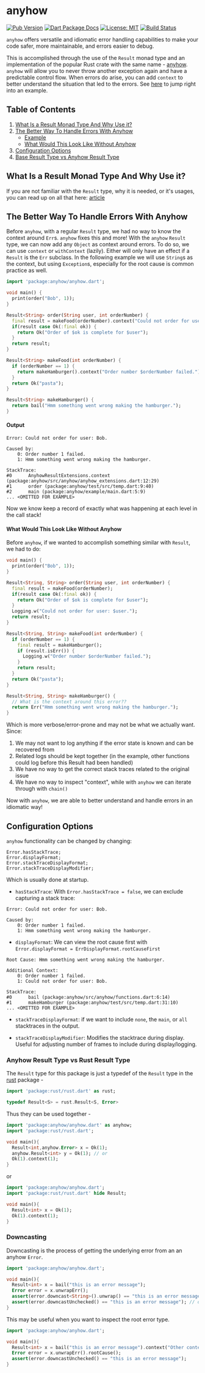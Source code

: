 # anyhow

[![Pub Version](https://img.shields.io/pub/v/anyhow.svg)](https://pub.dev/packages/anyhow)
[![Dart Package Docs](https://img.shields.io/badge/documentation-pub.dev-blue.svg)](https://pub.dev/documentation/anyhow/latest/)
[![License: MIT](https://img.shields.io/badge/license-MIT-purple.svg)](https://opensource.org/licenses/MIT)
[![Build Status](https://github.com/mcmah309/anyhow/actions/workflows/dart.yml/badge.svg)](https://github.com/mcmah309/anyhow/actions)

`anyhow` offers versatile and idiomatic error handling capabilities to make your code safer, more maintainable, and
errors easier to debug.

This is accomplished through the use of the `Result` monad type and
an implementation of the popular Rust crate with the same name - [anyhow].
`anyhow` will allow you to never throw another exception again and have a predictable control flow. When
errors do arise, you can add `context` to better understand the situation that led to the errors.
See [here](#the-better-way-to-handle-errors-with-anyhow) to jump right into an example.

## Table of Contents

1. [What Is a Result Monad Type And Why Use it?](#what-is-a-result-monad-type-and-why-use-it)
2. [The Better Way To Handle Errors With Anyhow](#the-better-way-to-handle-errors-with-anyhow)
    - [Example](#the-better-way-to-handle-errors-with-anyhow)
    - [What Would This Look Like Without Anyhow](#what-would-this-look-like-without-anyhow)
3. [Configuration Options](#configuration-options)
4. [Base Result Type vs Anyhow Result Type](#base-result-type-vs-anyhow-result-type)

## What Is a Result Monad Type And Why Use it?
If you are not familiar with the `Result` type, why it is needed, or it's usages, you can read up on all that here: 
[article](https://mcmah309.github.io/#/blog/the_result_type_in_dart)

## The Better Way To Handle Errors With Anyhow
Before `anyhow`, with a regular `Result` type, we had no way to know the context around `Err`s. `anyhow` fixes this and 
more!
With the `anyhow` `Result` type, we can now add any `Object` as context around errors. To do so, we can use `context` or
`withContext` (lazily). Either will only have an effect if a `Result` is the `Err` subclass. In the following
example we will use `String`s as the context, but using `Exception`s, especially for the root cause is common practice
as well.
```dart
import 'package:anyhow/anyhow.dart';

void main() {
  print(order("Bob", 1));
}

Result<String> order(String user, int orderNumber) {
  final result = makeFood(orderNumber).context("Could not order for user: $user.");
  if(result case Ok(:final ok)) {
    return Ok("Order of $ok is complete for $user");
  }
  return result;
}

Result<String> makeFood(int orderNumber) {
  if (orderNumber == 1) {
    return makeHamburger().context("Order number $orderNumber failed.");
  }
  return Ok("pasta");
}

Result<String> makeHamburger() {
  return bail("Hmm something went wrong making the hamburger.");
}
```
#### Output
```text
Error: Could not order for user: Bob.

Caused by:
	0: Order number 1 failed.
	1: Hmm something went wrong making the hamburger.
	
StackTrace:
#0      AnyhowResultExtensions.context (package:anyhow/src/anyhow/anyhow_extensions.dart:12:29)
#1      order (package:anyhow/test/src/temp.dart:9:40)
#2      main (package:anyhow/example/main.dart:5:9)
... <OMITTED FOR EXAMPLE>
```
Now we know keep a record of exactly what was happening at each level in the call stack!

#### What Would This Look Like Without Anyhow
Before `anyhow`, if we wanted to accomplish something similar with `Result`, we had to do:

```dart
void main() {
  print(order("Bob", 1));
}

Result<String, String> order(String user, int orderNumber) {
  final result = makeFood(orderNumber);
  if(result case Ok(:final ok)) {
    return Ok("Order of $ok is complete for $user");
  }
  Logging.w("Could not order for user: $user.");
  return result;
}

Result<String, String> makeFood(int orderNumber) {
  if (orderNumber == 1) {
    final result = makeHamburger();
    if (result.isErr()) {
      Logging.w("Order number $orderNumber failed.");
    }
    return result;
  }
  return Ok("pasta");
}

Result<String, String> makeHamburger() {
  // What is the context around this error??
  return Err("Hmm something went wrong making the hamburger.");
}
```

Which is more verbose/error-prone and may not be what we actually want. Since:

1. We may not want to log anything if the error state is
   known and can be recovered from
2. Related logs should be kept together (in the example, other functions could log before this Result had been handled)
3. We have no way to get the correct stack traces related to the original issue
4. We have no way to inspect "context", while with `anyhow` we can iterate through with `chain()`

Now with `anyhow`, we are able to better understand and handle errors in an idiomatic way!

## Configuration Options

`anyhow` functionality can be changed by changing:

```text
Error.hasStackTrace;
Error.displayFormat;
Error.stackTraceDisplayFormat;
Error.stackTraceDisplayModifier;
```

Which is usually done at startup.

* `hasStackTrace`: With `Error.hasStackTrace = false`, we can exclude capturing a stack trace:

```text
Error: Could not order for user: Bob.

Caused by:
	0: Order number 1 failed.
	1: Hmm something went wrong making the hamburger.
```

* `displayFormat`: We can view the root cause first with `Error.displayFormat = ErrDisplayFormat.rootCauseFirst`

```text
Root Cause: Hmm something went wrong making the hamburger.

Additional Context:
	0: Order number 1 failed.
	1: Could not order for user: Bob.

StackTrace:
#0      bail (package:anyhow/src/anyhow/functions.dart:6:14)
#1      makeHamburger (package:anyhow/test/src/temp.dart:31:10)
... <OMITTED FOR EXAMPLE>
```

* `stackTraceDisplayFormat`: if we want to include `none`, the `main`, or `all` stacktraces in the output.


* `stackTraceDisplayModifier`: Modifies the stacktrace during display. Useful for adjusting
  number of frames to include during display/logging.

### Anyhow Result Type vs Rust Result Type
The `Result` type for this package is just a typedef of the `Result` type in the [rust] package -
```dart
import 'package:rust/rust.dart' as rust;

typedef Result<S> = rust.Result<S, Error>
```
Thus they can be used together -
```dart
import 'package:anyhow/anyhow.dart' as anyhow;
import 'package:rust/rust.dart';

void main(){
  Result<int,anyhow.Error> x = Ok(1);
  anyhow.Result<int> y = Ok(1); // or
  Ok(1).context(1);
}
```
or
```dart
import 'package:anyhow/anyhow.dart';
import 'package:rust/rust.dart' hide Result;

void main(){
  Result<int> x = Ok(1);
  Ok(1).context(1);
}
```

### Downcasting
Downcasting is the process of getting the underlying error from an an anyhow `Error`.
```dart
import 'package:anyhow/anyhow.dart';

void main(){
  Result<int> x = bail("this is an error message");
  Error error = x.unwrapErr();
  assert(error.downcast<String>().unwrap() == "this is an error message");
  assert(error.downcastUnchecked() == "this is an error message"); // or
}
```
This may be useful when you want to inspect the root error type.
```dart
import 'package:anyhow/anyhow.dart';

void main(){
  Result<int> x = bail("this is an error message").context("Other context");
  Error error = x.unwrapErr().rootCause();
  assert(error.downcastUnchecked() == "this is an error message");
}
```

[anyhow]: https://docs.rs/anyhow/latest/anyhow/
[rust]: https://pub.dev/packages/rust_core
